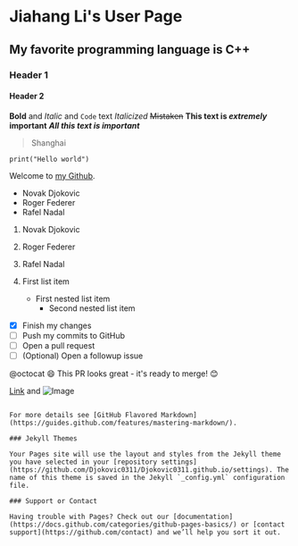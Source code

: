 # Jiahang Li's User Page

## My favorite programming language is C++

### Header 1
#### Header 2

**Bold** and _Italic_ and `Code` text
*Italicized*
~~Mistaken~~
**This text is _extremely_ important**
***All this text is important***

>Shanghai

```
print("Hello world")
```
Welcome to [my Github](https://github.com/Djokovic0311 "Section Link").


- Novak Djokovic
- Roger Federer
- Rafel Nadal

1. Novak Djokovic
2. Roger Federer
3. Rafel Nadal

1. First list item
   - First nested list item
     - Second nested list item

- [x] Finish my changes
- [ ] Push my commits to GitHub
- [ ] Open a pull request
- [ ] \(Optional) Open a followup issue

@octocat :smile: This PR looks great - it's ready to merge! :blush:

[Link](url) and ![Image](src)
```

For more details see [GitHub Flavored Markdown](https://guides.github.com/features/mastering-markdown/).

### Jekyll Themes

Your Pages site will use the layout and styles from the Jekyll theme you have selected in your [repository settings](https://github.com/Djokovic0311/Djokovic0311.github.io/settings). The name of this theme is saved in the Jekyll `_config.yml` configuration file.

### Support or Contact

Having trouble with Pages? Check out our [documentation](https://docs.github.com/categories/github-pages-basics/) or [contact support](https://github.com/contact) and we’ll help you sort it out.

